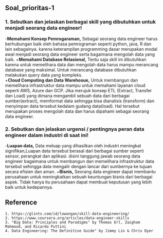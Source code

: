 ## Soal_prioritas-1

### 1. Sebutkan dan jelaskan berbagai skill yang dibutuhkan untuk menjadi seorang data engineer!

-**Memahami Konsep Pemrogaraman,** Sebagai seorang data engineer harus berhubungan baik oleh bahasa pemrograman seperti python, java, R dan lain sebagainya. karena keterampilan programming dasar merupakan modal awal menjadi seorang data engineer serta bagaimana mengolah data yang baik.
+**Memahami Database Relasional,** Tentu saja skill ini dibutuhkan karena untuk memelihara data dan mengolah data harus mampu merancang database yang maksimal. Untuk merancang database dibutuhkan melakukan query data yang kompleks.   
+**Cloud Computing dan Data Warehosue,** Untuk membangun dan memelihara infrastruktur data mampu untuk memahami layanan cloud seperti AWS, Azure dan GCP. Jika merujuk konsep ETL (Extract, Transfer dan Load) yang dimana mengambil sebuah data dari berbagai sumber(extract), memformat data sehingga bisa dianalisis (transform) dan menyimpan data tersebut kedalam gudang data(load). Hal tersebut merupakan proses mengolah data dan harus dipahami sebagai seorang data engineer.

### 2. Sebutkan dan jelaskan urgensi / pentingnya peran data engineer dalam industri di saat ini!

-**Luapan data,** Data meluap yang dihasilkan oleh industri meningkat signifikan,Luapan data tersebut berasal dari berbagai sumber seperti sensor, perangkat dan aplikasi. disini tanggung jawab seorang data engineer bagaimana untuk membangun dan memelihara infrastruktur data tersebut sehingga data mengalir dengan lancar dari sumbernya ke tujuan secara efisien dan aman.
+**Bisnis,** Seorang data engineer dapat membantu perusahaan untuk meningkatkan sebuah keuntungan bisnis dari berbagai aspek. Tidak hanya itu perusahaan dapat membuat keputusan yang lebih baik untuk kedepannya. 

## Reference
```
1. https://glints.com/id/lowongan/skill-data-engineering/
2. https://www.coursera.org/articles/data-engineer-skills
3. "Big Data: Principles and Paradigms" by Thomas Erl, Zaigham Mahmood, and Ricardo Puttini
4. Data Engineering: The Definitive Guide" by Jimmy Lin & Chris Dyer
```